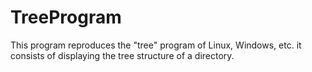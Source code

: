 # TreeProgram
This program reproduces the "tree" program of Linux, Windows, etc.
it consists of displaying the tree structure of a directory.
